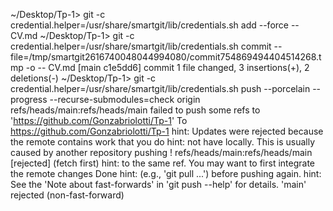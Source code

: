 ~/Desktop/Tp-1> git -c credential.helper=/usr/share/smartgit/lib/credentials.sh add --force -- CV.md
~/Desktop/Tp-1> git -c credential.helper=/usr/share/smartgit/lib/credentials.sh commit --file=/tmp/smartgit2616740048044994080/commit754869494404514268.tmp -o -- CV.md
[main c1e5dd6] commit
 1 file changed, 3 insertions(+), 2 deletions(-)
~/Desktop/Tp-1> git -c credential.helper=/usr/share/smartgit/lib/credentials.sh push --porcelain --progress --recurse-submodules=check origin refs/heads/main:refs/heads/main
failed to push some refs to 'https://github.com/Gonzabriolotti/Tp-1'
To https://github.com/Gonzabriolotti/Tp-1
hint: Updates were rejected because the remote contains work that you do
hint: not have locally. This is usually caused by another repository pushing
! refs/heads/main:refs/heads/main [rejected] (fetch first)
hint: to the same ref. You may want to first integrate the remote changes
Done
hint: (e.g., 'git pull ...') before pushing again.
hint: See the 'Note about fast-forwards' in 'git push --help' for details.
'main' rejected (non-fast-forward)
